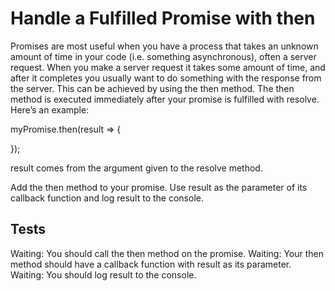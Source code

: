 # Handle a Fulfilled Promise with then

Promises are most useful when you have a process that takes an unknown amount of time in your code (i.e. something asynchronous), often a server request. When you make a server request it takes some amount of time, and after it completes you usually want to do something with the response from the server. This can be achieved by using the then method. The then method is executed immediately after your promise is fulfilled with resolve. Here’s an example:

myPromise.then(result => {

});

result comes from the argument given to the resolve method.

Add the then method to your promise. Use result as the parameter of its callback function and log result to the console.

## Tests

Waiting: You should call the then method on the promise.
Waiting: Your then method should have a callback function with result as its parameter.
Waiting: You should log result to the console.
